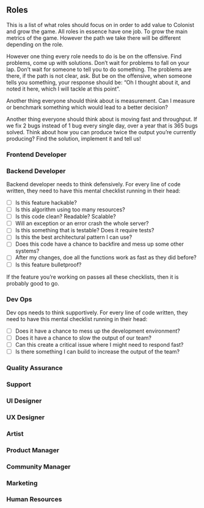 ## Roles
This is a list of what roles should focus on in order to add value to Colonist and grow the game. All roles in essence have one job. To grow the main metrics of the game. However the path we take there will be different depending on the role. 

However one thing every role needs to do is be on the offensive. Find problems, come up with solutions. Don’t wait for problems to fall on your lap. Don’t wait for someone to tell you to do something. The problems are there, if the path is not clear, ask. But be on the offensive, when someone tells you something, your response should be: “Oh I thought about it, and noted it here, which I will tackle at this point”.

Another thing everyone should think about is measurement. Can I measure or benchmark something which would lead to a better decision?

Another thing everyone should think about is moving fast and throughput. If we fix 2 bugs instead of 1 bug every single day, over a year that is 365 bugs solved. Think about how you can produce twice the output you’re currently producing? Find the solution, implement it and tell us!

### Frontend Developer
 
### Backend Developer
Backend developer needs to think defensively. For every line of code written, they need to have this mental checklist running in their head:

- [ ]  Is this feature hackable?
- [ ]  Is this algorithm using too many resources?
- [ ]  Is this code clean? Readable? Scalable?
- [ ]  Will an exception or an error crash the whole server?
- [ ]  Is this something that is testable? Does it require tests?
- [ ]  Is this the best architectural pattern I can use?
- [ ]  Does this code have a chance to backfire and mess up some other systems?
- [ ]  After my changes, doe all the functions work as fast as they did before?
- [ ]  Is this feature bulletproof?

If the feature you’re working on passes all these checklists, then it is probably good to go.

### Dev Ops
Dev ops needs to think supportively. For every line of code written, they need to have this mental checklist running in their head:

- [ ]  Does it have a chance to mess up the development environment?
- [ ]  Does it have a chance to slow the output of our team?
- [ ]  Can this create a critical issue where I might need to respond fast?
- [ ]  Is there something I can build to increase the output of the team?

### Quality Assurance

### Support

### UI Designer

### UX Designer

### Artist

### Product Manager

### Community Manager

### Marketing

### Human Resources
